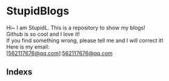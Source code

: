 # StupidBlogs
Hi~ I am StupidL. This is a repository to show my blogs!  
Github is so cool and I love it!  
If you find something wrong, please tell me and I will correct it!  
Here is my email:  
[562117676@qq.com]:562117676@qq.com  

## Indexs  


